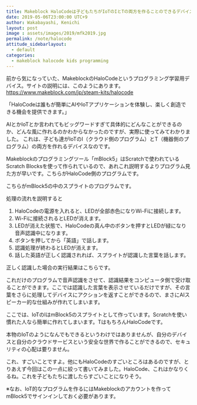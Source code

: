 ```yaml
---
title: Makeblock HaloCodeは子どもたちがIoTのIとTの両方を作ることのできるデバイスでした
date: 2019-05-06T23:00:00 UTC+9
author: Wakabayashi, Kenichi
layout: post
image : assets/images/2019/mfk2019.jpg
permalink: /note/halocode
attitude_sidebarlayout:
  - default
categories:
  - makeblock halocode kids programming
---
```

前から気になっていた、MakeblockのHaloCodeというプログラミング学習用デバイス。サイトの説明には、このようにあります。
https://www.makeblock.com/jp/steam-kits/halocode

「HaloCodeは誰もが簡単にAIやIoTアプリケーションを体験し、楽しく創造できる機会を提供できます。」

AIとかIoTとか言われてもビッグワードすぎて具体的にどんなことができるのか、どんな風に作れるのかわからなかったのですが、実際に使ってみてわかりました。
これは、子ども達がIoTのI（クラウド側のプログラム）とT（機器側のプログラム）の両方を作れるデバイスなのです。

Makeblockのプログラミングツール「mBlock5」はScratchで使われているScratch Blocksを使って作られているので、あれこれ説明するよりプログラム見た方が早いです。こちらがHaloCode側のプログラムです。

こちらがmBlock5の中のスプライトのプログラムです。

処理の流れを説明すると
1. HaloCodeの電源を入れると、LEDが全部赤色になりWi-Fiに接続します。
2. Wi-Fiに接続されるとLEDが消えます。
3. LEDが消えた状態で、HaloCodeの真ん中のボタンを押すとLEDが緑になり音声認識中になります。
4. ボタンを押してから「英語」で話します。
5. 認識処理が終わるとLEDが消えます。
6. 話した英語が正しく認識されれば、スプライトが認識した言葉を話します。

正しく認識した場合の実行結果はこちらです。

これだけのプログラムで音声認識をさせて、認識結果をコンピュータ側で受け取ることができます。ここでは認識した言葉を表示させているだけですが、その言葉をさらに処理してデバイスにアクションを返すことができるので、まさにAIスピーカー的な仕組みが作れてしまいます。

ここでは、IoTのIはmBlock5のスプライトとして作っています。Scratchを使い慣れた人なら簡単に作れてしまいます。TはもちろんHaloCodeです。

本物のIoTのようになんでもできるというわけではありませんが、自分のデバイスと自分のクラウドサービスという安全な世界で作ることができるので、セキュリティの心配は要りません。

これ、すごいことですよ。他にもHaloCodeのすごいところはあるのですが、とりあえず今回はこの一点に絞って書いてみました。HaloCode、これはかなりくるね。これを子どもたちに渡したらすごいことになりそう。

※なお、IoT的なプログラムを作るにはMakeblockのアカウントを作ってmBlock5でサインインしておく必要があります。

